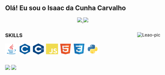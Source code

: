 ## Olá! Eu sou o Isaac da Cunha Carvalho

<div align="center" style="display: inline_block">
  <a href="https://github.com/CoracaoDeLeao">
    <img height="180em" src="https://github-readme-stats.vercel.app/api?username=CoracaoDeLeao&show_icons=true&theme=react&include_all_commits=true&count_private=true&hide=contribs"/>
    <img height="180em" src="https://github-readme-stats.vercel.app/api/top-langs/?username=CoracaoDeLeao&layout=compact&langs_count=7&theme=react"/>
  </a>
</div>

##
   <img align="right" alt="Leao-pic" height="175" src="https://cdn.discordapp.com/attachments/750791536261988463/1050200047016497152/Design_sem_nome.png"> 
   
###   SKILLS

<div style="display: inline_block">
  <img align="center" alt="JS" height="35" width="40" src="https://github.com/devicons/devicon/blob/master/icons/java/java-original.svg">
  <img align="center" alt="JS" height="35" width="40" src="https://github.com/devicons/devicon/blob/master/icons/c/c-plain.svg">
  <img align="center" alt="JS" height="35" width="40" src="https://github.com/devicons/devicon/blob/master/icons/cplusplus/cplusplus-plain.svg">
  <img align="center" alt="JS" height="35" width="40" src="https://raw.githubusercontent.com/devicons/devicon/master/icons/javascript/javascript-plain.svg">
  <img align="center" alt="HTML" height="35" width="40" src="https://raw.githubusercontent.com/devicons/devicon/master/icons/html5/html5-original.svg">
  <img align="center" alt="CSS" height="35" width="40" src="https://raw.githubusercontent.com/devicons/devicon/master/icons/css3/css3-original.svg">
  <img align="center" alt="Python" height="35" width="40" src="https://raw.githubusercontent.com/devicons/devicon/master/icons/python/python-original.svg">
  <br>
</div>
  
<div> 
  <br>
  <br>
  <a href = "mailto: isaacdecarvalho2005@gmail.com"><img src="https://img.shields.io/badge/Gmail-D14836?style=for-the-badge&logo=gmail&logoColor=white" target="_blank"></a>
  <a href="https://www.linkedin.com/in/isaac-da-c-carvalho/" target="_blank"><img src="https://img.shields.io/badge/-LinkedIn-%230077B5?style=for-the-badge&logo=linkedin&logoColor=white" target="_blank"></a>
</div>

